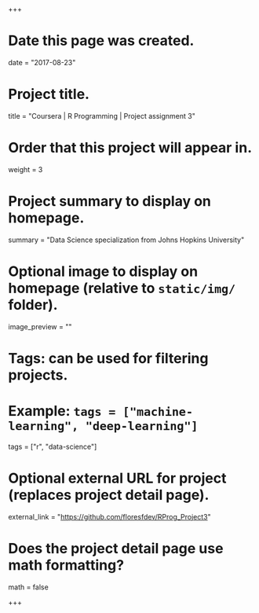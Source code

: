 +++
# Date this page was created.
date = "2017-08-23"

# Project title.
title = "Coursera | R Programming | Project assignment 3"

# Order that this project will appear in.
weight = 3

# Project summary to display on homepage.
summary = "Data Science specialization from Johns Hopkins University"

# Optional image to display on homepage (relative to `static/img/` folder).
image_preview = ""

# Tags: can be used for filtering projects.
# Example: `tags = ["machine-learning", "deep-learning"]`
tags = ["r", "data-science"]

# Optional external URL for project (replaces project detail page).
external_link = "https://github.com/floresfdev/RProg_Project3"

# Does the project detail page use math formatting?
math = false

+++

